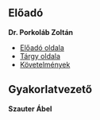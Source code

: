## Előadó
**Dr. Porkoláb Zoltán**  
- [Előadó oldala](https://gsd.web.elte.hu/imper/)
- [Tárgy oldala](https://kto.web.elte.hu/hu/oktatas/imp/)
- [Követelmények](https://gsd.web.elte.hu/lectures/imper/hallgatoknak_nappali.pdf)

## Gyakorlatvezető
**Szauter Ábel**